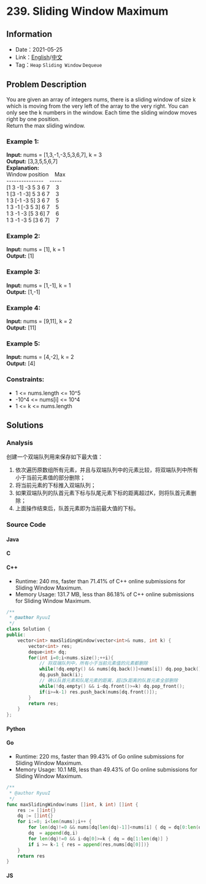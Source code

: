 # 239. Sliding Window Maximum
## Information
* Date：2021-05-25
* Link：[English](https://leetcode.com/problems/sliding-window-maximum/)/[中文](https://leetcode-cn.com/problems/sliding-window-maximum/)
* Tag：`Heap` `Sliding Window` `Dequeue`

## Problem Description
You are given an array of integers nums, there is a sliding window of size k which is moving from the very left of the array to the very right. You can only see the k numbers in the window. Each time the sliding window moves right by one position.   
Return the max sliding window.
### Example 1: 
**Input:**
nums = [1,3,-1,-3,5,3,6,7], k = 3   
**Output:**
[3,3,5,5,6,7]   
**Explanation:**   
Window position&nbsp;&nbsp;&nbsp;&nbsp;Max   
---------------&nbsp;&nbsp;&nbsp;&nbsp;-----   
[1  3  -1] -3  5  3  6  7&nbsp;&nbsp;&nbsp;&nbsp;3   
 1 [3  -1  -3] 5  3  6  7&nbsp;&nbsp;&nbsp;&nbsp;3   
 1  3 [-1  -3  5] 3  6  7&nbsp;&nbsp;&nbsp;&nbsp;5   
 1  3  -1 [-3  5  3] 6  7&nbsp;&nbsp;&nbsp;&nbsp;5   
 1  3  -1  -3 [5  3  6] 7&nbsp;&nbsp;&nbsp;&nbsp;6   
 1  3  -1  -3  5 [3  6  7]&nbsp;&nbsp;&nbsp;&nbsp;7   
### Example 2: 
**Input:**
nums = [1], k = 1   
**Output:**
[1]
### Example 3: 
**Input:**
nums = [1,-1], k = 1   
**Output:**
[1,-1]
### Example 4: 
**Input:**
nums = [9,11], k = 2  
**Output:**
[11]
### Example 5: 
**Input:**
nums = [4,-2], k = 2  
**Output:**
[4]
### Constraints:
* 1 <= nums.length <= 10^5
* -10^4 <= nums[i] <= 10^4
* 1 <= k <= nums.length
## Solutions
### Analysis
创建一个双端队列用来保存如下最大值：   
1. 依次遍历原数组所有元素，并且与双端队列中的元素比较，将双端队列中所有小于当前元素值的部分删除；   
2. 将当前元素的下标推入双端队列；   
3. 如果双端队列的队首元素下标与队尾元素下标的距离超过K，则将队首元素删除；   
4. 上面操作结束后，队首元素即为当前最大值的下标。
### Source Code
#### Java
#### C
#### C++
* Runtime: 240 ms, faster than 71.41% of C++ online submissions for Sliding Window Maximum.
* Memory Usage: 131.7 MB, less than 86.18% of C++ online submissions for Sliding Window Maximum.
```cpp
/**
 * @author RyuuI
 */
class Solution {
public:
    vector<int> maxSlidingWindow(vector<int>& nums, int k) {
        vector<int> res;
        deque<int> dq;
        for(int i=0;i<nums.size();++i){
            // 将双端队列中，所有小于当前元素值的元素都删除
            while(!dq.empty() && nums[dq.back()]<nums[i]) dq.pop_back();
            dq.push_back(i);
            // 确认队首元素和队尾元素的距离，超过k距离的队首元素全部删除
            while(!dq.empty() && i-dq.front()>=k) dq.pop_front();
            if(i>=k-1) res.push_back(nums[dq.front()]);
        }
        return res;
    }
};
```
#### Python
#### Go
* Runtime: 220 ms, faster than 99.43% of Go online submissions for Sliding Window Maximum.
* Memory Usage: 10.1 MB, less than 49.43% of Go online submissions for Sliding Window Maximum.
```go
/**
 * @author RyuuI
 */
func maxSlidingWindow(nums []int, k int) []int {
    res := []int{}
    dq := []int{}
    for i:=0; i<len(nums);i++ {
        for len(dq)!=0 && nums[dq[len(dq)-1]]<nums[i] { dq = dq[0:len(dq)-1] } 
        dq  = append(dq,i)
        for len(dq)!=0 && i-dq[0]>=k { dq = dq[1:len(dq)] }
        if i >= k-1 { res = append(res,nums[dq[0]])}
    }
    return res
}
```
#### JS
